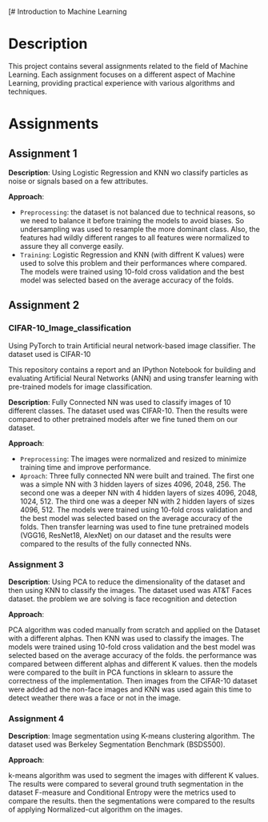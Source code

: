 [# Introduction to Machine Learning

# Description

This project contains several assignments related to the field of Machine Learning. Each assignment focuses on a different aspect of Machine Learning, providing practical experience with various algorithms and techniques.

# Assignments

## Assignment 1

**Description**: Using Logistic Regression and KNN wo classify particles as noise or signals based on a few attributes. 

**Approach**:
- `Preprocessing`: the dataset is not balanced due to technical reasons, so we need to balance it before training the models to avoid biases. So undersampling was used to resample the more dominant class. Also, the features had wildly different ranges to all features were normalized to assure they all converge easily.
- `Training`: Logistic Regression and KNN (with diffrent K values) were used to solve this problem and their performances where compared. The models were trained using 10-fold cross validation and the best model was selected based on the average accuracy of the folds.

## Assignment 2

### CIFAR-10_Image_classification
Using PyTorch to train Artificial neural network-based image classifier. The dataset used is CIFAR-10

This repository contains a report and an IPython Notebook for building and evaluating Artificial Neural Networks (ANN) and using transfer learning with pre-trained models for image classification.


**Description**: Fully Connected NN was used to classify images of 10 different classes. The dataset used was CIFAR-10. Then the results were compared to other pretrained models after we fine tuned them on our dataset.

**Approach**:
- `Preprocessing`: The images were normalized and resized to minimize training time and improve performance.  
- `Aproach`: Three fully connected NN were built and trained. The first one was a simple NN with 3 hidden layers of sizes 4096, 2048, 256. The second one was a deeper NN with 4 hidden layers of sizes 4096, 2048, 1024, 512. The third one was a deeper NN with 2 hidden layers of sizes 4096, 512. The models were trained using 10-fold cross validation and the best model was selected based on the average accuracy of the folds. Then transfer learning was used to fine tune pretrained models (VGG16, ResNet18, AlexNet) on our dataset and the results were compared to the results of the fully connected NNs.

### Assignment 3

**Description**: Using PCA to reduce the dimensionality of the dataset and then using KNN to classify the images. The dataset used was AT&T Faces dataset. the problem we are solving is face recognition and detection

**Approach**:

PCA algorithm was coded manually from scratch and applied on the Dataset with a different alphas. Then KNN was used to classify the images. The models were trained using 10-fold cross validation and the best model was selected based on the average accuracy of the folds. the performance was compared between different alphas and different K values. then the models were compared to the built in PCA functions in sklearn to assure the correctness of the implementation. Then images from the CIFAR-10 dataset were added ad the non-face images and KNN was used again this time to detect weather there was a face or not in the image.


### Assignment 4

**Description**: Image segmentation using K-means clustering algorithm. The dataset used was Berkeley Segmentation Benchmark (BSDS500). 

**Approach**:

k-means algorithm was used to segment the images with different K values. The results were compared to several ground truth segmentation in the dataset F-measure and Conditional Entropy were the metrics used to compare the results. then the segmentations were compared to the results of applying Normalized-cut algorithm on the images.


